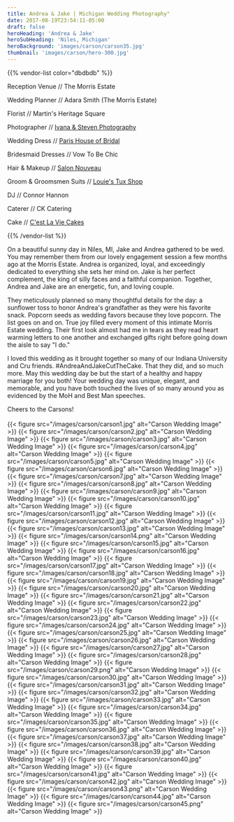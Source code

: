```yaml
---
title: Andrea & Jake | Michigan Wedding Photography"
date: 2017-08-19T23:54:11-05:00
draft: false
heroHeading: 'Andrea & Jake'
heroSubHeading: 'Niles, Michigan'
heroBackground: 'images/carson/carson35.jpg'
thumbnail: 'images/carson/hero-300.jpg'
---
```


{{% vendor-list color="dbdbdb" %}}

Reception Venue // The Morris Estate

Wedding Planner // Adara Smith (The Morris Estate)

Florist // Martin's Heritage Square

Photographer // [Ivana & Steven Photography](https://ivanasteven.com/)

Wedding Dress // [Paris House of Bridal](http://parishouseofbridal.com/)

Bridesmaid Dresses // Vow To Be Chic

Hair & Makeup // [Salon Nouveau](https://www.salonnouveau.com/)

Groom & Groomsmen Suits // [Louie's Tux Shop](https://www.louiestuxshop.com/)

DJ // Connor Hannon

Caterer // CK Catering

Cake // [C'est La Vie Cakes](http://southbendweddingcakes.com/index.html)

{{% /vendor-list %}}

On a beautiful sunny day in Niles, MI, Jake and Andrea 
gathered to be wed. You may remember them from our lovely engagement 
session  a few months ago at the Morris Estate. Andrea is organized, loyal, 
and exceedingly dedicated to everything she sets her mind on. Jake is her 
perfect complement, the king of silly faces and a faithful companion. 
Together, Andrea and Jake are an energetic, fun, and loving couple. 

They meticulously planned so many thoughtful details for the day: a sunflower 
toss to honor Andrea's grandfather as they were his favorite snack. Popcorn 
seeds as wedding favors because they love popcorn. The list goes on and 
on.  True joy filled every moment of this intimate Morris Estate 
wedding. Their first look almost had me in tears as they read heart warming 
letters to one another and exchanged gifts right before going down the 
aisle to say &quot;I do.&quot; 

I loved this wedding as it brought together so many of 
our Indiana University and Cru friends.  #AndreaAndJakeCutTheCake. That 
they did, and so much more. May this wedding day be but the start of a 
healthy and happy marriage for you both! Your wedding day was unique, 
elegant, and memorable, and you have both touched the lives of so many 
around you as evidenced by the MoH and Best Man speeches.  

Cheers to the Carsons!
<br/>
<br/>
{{< figure src="/images/carson/carson1.jpg" alt="Carson Wedding Image" >}}
{{< figure src="/images/carson/carson2.jpg" alt="Carson Wedding Image" >}}
{{< figure src="/images/carson/carson3.jpg" alt="Carson Wedding Image" >}}
{{< figure src="/images/carson/carson4.jpg" alt="Carson Wedding Image" >}}
{{< figure src="/images/carson/carson5.jpg" alt="Carson Wedding Image" >}}
{{< figure src="/images/carson/carson6.jpg" alt="Carson Wedding Image" >}}
{{< figure src="/images/carson/carson7.jpg" alt="Carson Wedding Image" >}}
{{< figure src="/images/carson/carson8.jpg" alt="Carson Wedding Image" >}}
{{< figure src="/images/carson/carson9.jpg" alt="Carson Wedding Image" >}}
{{< figure src="/images/carson/carson10.jpg" alt="Carson Wedding Image" >}}
{{< figure src="/images/carson/carson11.jpg" alt="Carson Wedding Image" >}}
{{< figure src="/images/carson/carson12.jpg" alt="Carson Wedding Image" >}}
{{< figure src="/images/carson/carson13.jpg" alt="Carson Wedding Image" >}}
{{< figure src="/images/carson/carson14.png" alt="Carson Wedding Image" >}}
{{< figure src="/images/carson/carson15.jpg" alt="Carson Wedding Image" >}}
{{< figure src="/images/carson/carson16.jpg" alt="Carson Wedding Image" >}}
{{< figure src="/images/carson/carson17.jpg" alt="Carson Wedding Image" >}}
{{< figure src="/images/carson/carson18.jpg" alt="Carson Wedding Image" >}}
{{< figure src="/images/carson/carson19.jpg" alt="Carson Wedding Image" >}}
{{< figure src="/images/carson/carson20.jpg" alt="Carson Wedding Image" >}}
{{< figure src="/images/carson/carson21.jpg" alt="Carson Wedding Image" >}}
{{< figure src="/images/carson/carson22.jpg" alt="Carson Wedding Image" >}}
{{< figure src="/images/carson/carson23.jpg" alt="Carson Wedding Image" >}}
{{< figure src="/images/carson/carson24.jpg" alt="Carson Wedding Image" >}}
{{< figure src="/images/carson/carson25.jpg" alt="Carson Wedding Image" >}}
{{< figure src="/images/carson/carson26.jpg" alt="Carson Wedding Image" >}}
{{< figure src="/images/carson/carson27.jpg" alt="Carson Wedding Image" >}}
{{< figure src="/images/carson/carson28.jpg" alt="Carson Wedding Image" >}}
{{< figure src="/images/carson/carson29.png" alt="Carson Wedding Image" >}}
{{< figure src="/images/carson/carson30.jpg" alt="Carson Wedding Image" >}}
{{< figure src="/images/carson/carson31.jpg" alt="Carson Wedding Image" >}}
{{< figure src="/images/carson/carson32.jpg" alt="Carson Wedding Image" >}}
{{< figure src="/images/carson/carson33.jpg" alt="Carson Wedding Image" >}}
{{< figure src="/images/carson/carson34.jpg" alt="Carson Wedding Image" >}}
{{< figure src="/images/carson/carson35.jpg" alt="Carson Wedding Image" >}}
{{< figure src="/images/carson/carson36.jpg" alt="Carson Wedding Image" >}}
{{< figure src="/images/carson/carson37.jpg" alt="Carson Wedding Image" >}}
{{< figure src="/images/carson/carson38.jpg" alt="Carson Wedding Image" >}}
{{< figure src="/images/carson/carson39.jpg" alt="Carson Wedding Image" >}}
{{< figure src="/images/carson/carson40.jpg" alt="Carson Wedding Image" >}}
{{< figure src="/images/carson/carson41.jpg" alt="Carson Wedding Image" >}}
{{< figure src="/images/carson/carson42.jpg" alt="Carson Wedding Image" >}}
{{< figure src="/images/carson/carson43.png" alt="Carson Wedding Image" >}}
{{< figure src="/images/carson/carson44.jpg" alt="Carson Wedding Image" >}}
{{< figure src="/images/carson/carson45.png" alt="Carson Wedding Image" >}}